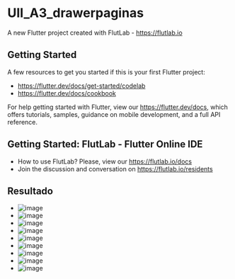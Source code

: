 # UII_A3_drawerpaginas

A new Flutter project created with FlutLab - https://flutlab.io

## Getting Started

A few resources to get you started if this is your first Flutter project:

- https://flutter.dev/docs/get-started/codelab
- https://flutter.dev/docs/cookbook

For help getting started with Flutter, view our
https://flutter.dev/docs, which offers tutorials,
samples, guidance on mobile development, and a full API reference.

## Getting Started: FlutLab - Flutter Online IDE

- How to use FlutLab? Please, view our https://flutlab.io/docs
- Join the discussion and conversation on https://flutlab.io/residents

##  Resultado
- ![image](https://github.com/JesusRafaelCanoFlores5A/UII_A3_drawerpaginas/assets/143547897/b0eebda0-1098-4447-a755-114d9c5dcb5d)
- ![image](https://github.com/JesusRafaelCanoFlores5A/UII_A3_drawerpaginas/assets/143547897/189f8d1b-e2de-4b77-a9e9-c3190c160a14)
- ![image](https://github.com/JesusRafaelCanoFlores5A/UII_A3_drawerpaginas/assets/143547897/0361c453-8745-4b87-9cb8-7e6c78283d24)
- ![image](https://github.com/JesusRafaelCanoFlores5A/UII_A3_drawerpaginas/assets/143547897/6be310a5-1802-4a27-b9a8-27682d1f56f9)
- ![image](https://github.com/JesusRafaelCanoFlores5A/UII_A3_drawerpaginas/assets/143547897/39e18e95-dd44-4070-bc79-67aa30d2786f)
- ![image](https://github.com/JesusRafaelCanoFlores5A/UII_A3_drawerpaginas/assets/143547897/57c83ef2-6ba5-4391-9272-fee7d73f93cc)
- ![image](https://github.com/JesusRafaelCanoFlores5A/UII_A3_drawerpaginas/assets/143547897/b744e78f-c13f-4170-9e0c-1f62a8fe300e)
- ![image](https://github.com/JesusRafaelCanoFlores5A/UII_A3_drawerpaginas/assets/143547897/de333a65-8dce-499c-a5a2-fe7d236665ee)
- ![image](https://github.com/JesusRafaelCanoFlores5A/UII_A3_drawerpaginas/assets/143547897/b908ca02-4498-40d0-b0a6-c71686bec3b8)










